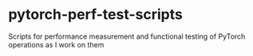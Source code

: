 # pytorch-perf-test-scripts
Scripts for performance measurement and functional testing of PyTorch operations as I work on them
